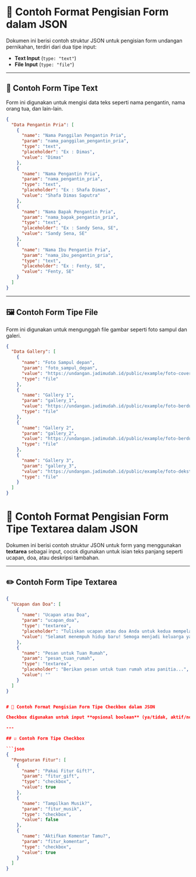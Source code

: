 
# 📄 Contoh Format Pengisian Form dalam JSON

Dokumen ini berisi contoh struktur JSON untuk pengisian form undangan pernikahan, terdiri dari dua tipe input:

- **Text Input** (`type: "text"`)
- **File Input** (`type: "file"`)

---

## 📝 Contoh Form Tipe Text

Form ini digunakan untuk mengisi data teks seperti nama pengantin, nama orang tua, dan lain-lain.

```json
{
  "Data Pengantin Pria": [
    {
      "name": "Nama Panggilan Pengantin Pria",
      "param": "nama_panggilan_pengantin_pria",
      "type": "text",
      "placeholder": "Ex : Dimas",
      "value": "Dimas"
    },
    {
      "name": "Nama Pengantin Pria",
      "param": "nama_pengantin_pria",
      "type": "text",
      "placeholder": "Ex : Shafa Dimas",
      "value": "Shafa Dimas Saputra"
    },
    {
      "name": "Nama Bapak Pengantin Pria",
      "param": "nama_bapak_pengantin_pria",
      "type": "text",
      "placeholder": "Ex : Sandy Sena, SE",
      "value": "Sandy Sena, SE"
    },
    {
      "name": "Nama Ibu Pengantin Pria",
      "param": "nama_ibu_pengantin_pria",
      "type": "text",
      "placeholder": "Ex : Fenty, SE",
      "value": "Fenty, SE"
    }
  ]
}
```

---

## 🖼️ Contoh Form Tipe File

Form ini digunakan untuk mengunggah file gambar seperti foto sampul dan galeri.

```json
{
  "Data Gallery": [
    {
      "name": "Foto Sampul depan",
      "param": "foto_sampul_depan",
      "value": "https://undangan.jadimudah.id/public/example/foto-cover-1.jpg",
      "type": "file"
    },
    {
      "name": "Gallery 1",
      "param": "gallery_1",
      "value": "https://undangan.jadimudah.id/public/example/foto-berdua-3.jpg",
      "type": "file"
    },
    {
      "name": "Gallery 2",
      "param": "gallery_2",
      "value": "https://undangan.jadimudah.id/public/example/foto-berdua-2.jpg",
      "type": "file"
    },
    {
      "name": "Gallery 3",
      "param": "gallery_3",
      "value": "https://undangan.jadimudah.id/public/example/foto-dekstop-5.jpg",
      "type": "file"
    }
  ]
}
```
# 📄 Contoh Format Pengisian Form Tipe Textarea dalam JSON

Dokumen ini berisi contoh struktur JSON untuk form yang menggunakan **textarea** sebagai input, cocok digunakan untuk isian teks panjang seperti ucapan, doa, atau deskripsi tambahan.

---

## ✏️ Contoh Form Tipe Textarea

```json
{
  "Ucapan dan Doa": [
    {
      "name": "Ucapan atau Doa",
      "param": "ucapan_doa",
      "type": "textarea",
      "placeholder": "Tuliskan ucapan atau doa Anda untuk kedua mempelai...",
      "value": "Selamat menempuh hidup baru! Semoga menjadi keluarga yang sakinah, mawaddah, warahmah."
    },
    {
      "name": "Pesan untuk Tuan Rumah",
      "param": "pesan_tuan_rumah",
      "type": "textarea",
      "placeholder": "Berikan pesan untuk tuan rumah atau panitia...",
      "value": ""
    }
  ]
}


# 📄 Contoh Format Pengisian Form Tipe Checkbox dalam JSON

Checkbox digunakan untuk input **opsional boolean** (ya/tidak, aktif/nonaktif). Biasanya digunakan untuk mengaktifkan fitur tertentu atau memilih opsi.

---

## ☑️ Contoh Form Tipe Checkbox

```json
{
  "Pengaturan Fitur": [
    {
      "name": "Pakai Fitur Gift?",
      "param": "fitur_gift",
      "type": "checkbox",
      "value": true
    },
    {
      "name": "Tampilkan Musik?",
      "param": "fitur_musik",
      "type": "checkbox",
      "value": false
    },
    {
      "name": "Aktifkan Komentar Tamu?",
      "param": "fitur_komentar",
      "type": "checkbox",
      "value": true
    }
  ]
}

